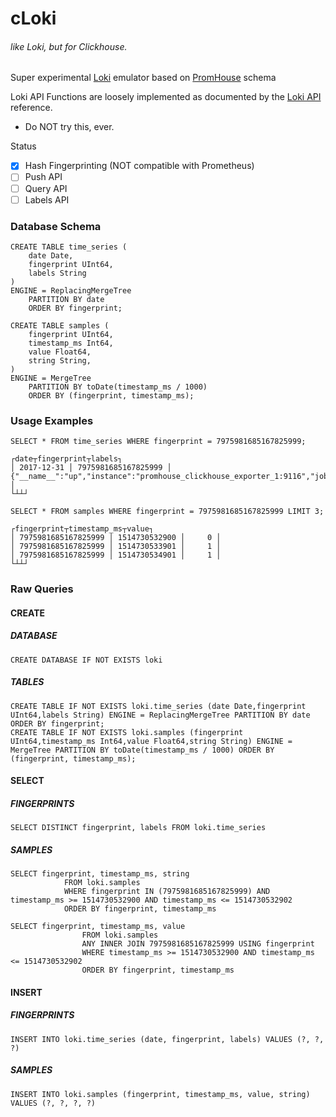 # cLoki
###### like Loki, but for Clickhouse.

Super experimental [Loki](https://github.com/grafana/loki) emulator based on [PromHouse](https://github.com/Percona-Lab/PromHouse) schema

Loki API Functions are loosely implemented as documented by the [Loki API](https://github.com/grafana/loki/blob/master/docs/api.md) reference.

* Do NOT try this, ever.

Status
* [x] Hash Fingerprinting (NOT compatible with Prometheus)
* [ ] Push API
* [ ] Query API
* [ ] Labels API

### Database Schema
```
CREATE TABLE time_series (
    date Date,
    fingerprint UInt64,
    labels String
)
ENGINE = ReplacingMergeTree
    PARTITION BY date
    ORDER BY fingerprint;

CREATE TABLE samples (
    fingerprint UInt64,
    timestamp_ms Int64,
    value Float64,
    string String,
)
ENGINE = MergeTree
    PARTITION BY toDate(timestamp_ms / 1000)
    ORDER BY (fingerprint, timestamp_ms);
```

### Usage Examples
```
SELECT * FROM time_series WHERE fingerprint = 7975981685167825999;
```
```
┌date┬fingerprint┬labels┐
│ 2017-12-31 │ 7975981685167825999 │ {"__name__":"up","instance":"promhouse_clickhouse_exporter_1:9116","job":"clickhouse"} │
└┴┴┘
```
```
SELECT * FROM samples WHERE fingerprint = 7975981685167825999 LIMIT 3;
```
```
┌fingerprint┬timestamp_ms┬value┐
│ 7975981685167825999 │ 1514730532900 │     0 │
│ 7975981685167825999 │ 1514730533901 │     1 │
│ 7975981685167825999 │ 1514730534901 │     1 │
└┴┴┘
```

### Raw Queries

#### CREATE
##### DATABASE
```
CREATE DATABASE IF NOT EXISTS loki
```
##### TABLES
```
CREATE TABLE IF NOT EXISTS loki.time_series (date Date,fingerprint UInt64,labels String) ENGINE = ReplacingMergeTree PARTITION BY date ORDER BY fingerprint;
CREATE TABLE IF NOT EXISTS loki.samples (fingerprint UInt64,timestamp_ms Int64,value Float64,string String) ENGINE = MergeTree PARTITION BY toDate(timestamp_ms / 1000) ORDER BY (fingerprint, timestamp_ms);
```

#### SELECT
##### FINGERPRINTS
```
SELECT DISTINCT fingerprint, labels FROM loki.time_series
```
##### SAMPLES
```
SELECT fingerprint, timestamp_ms, string
			FROM loki.samples
			WHERE fingerprint IN (7975981685167825999) AND timestamp_ms >= 1514730532900 AND timestamp_ms <= 1514730532902
			ORDER BY fingerprint, timestamp_ms
```
```
SELECT fingerprint, timestamp_ms, value
				FROM loki.samples
				ANY INNER JOIN 7975981685167825999 USING fingerprint
				WHERE timestamp_ms >= 1514730532900 AND timestamp_ms <= 1514730532902
				ORDER BY fingerprint, timestamp_ms
```			


#### INSERT
##### FINGERPRINTS
```
INSERT INTO loki.time_series (date, fingerprint, labels) VALUES (?, ?, ?) 
```
##### SAMPLES
```
INSERT INTO loki.samples (fingerprint, timestamp_ms, value, string) VALUES (?, ?, ?, ?)
```

